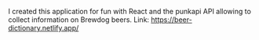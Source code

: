 
I created this application for fun with React and the punkapi API allowing to collect information on Brewdog beers.
Link: https://beer-dictionary.netlify.app/
